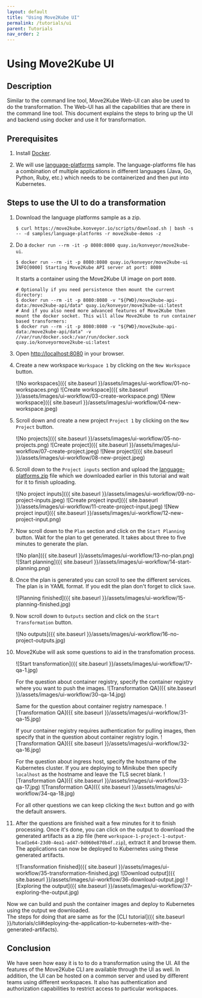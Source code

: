 ```yaml
---
layout: default
title: "Using Move2Kube UI"
permalink: /tutorials/ui
parent: Tutorials
nav_order: 2
---
```


# Using Move2Kube UI

## Description

Similar to the command line tool, Move2Kube Web-UI can also be used to do the transformation. The Web-UI has all the capabilities that are there in the command line tool. This document explains the steps to bring up the UI and backend using docker and use it for transformation.

## Prerequisites

1. Install [Docker](https://www.docker.com/get-started).

1. We will use [language-platforms](https://github.com/konveyor/move2kube-demos/raw/main/samples/language-platforms) sample. The language-platforms file has a combination of multiple applications in different languages (Java, Go, Python, Ruby, etc.) which needs to be containerized and then put into Kubernetes.

## Steps to use the UI to do a transformation

1. Download the language platforms sample as a zip. 
    ```console
    $ curl https://move2kube.konveyor.io/scripts/download.sh | bash -s -- -d samples/language-platforms -r move2kube-demos -z
    ```

1. Do a `docker run --rm -it -p 8080:8080 quay.io/konveyor/move2kube-ui`.  
    ```console
    $ docker run --rm -it -p 8080:8080 quay.io/konveyor/move2kube-ui
    INFO[0000] Starting Move2Kube API server at port: 8080
    ```

    It starts a container using the Move2Kube UI image on port `8080`.

    ```console
    # Optionally if you need persistence then mount the current directory:
    $ docker run --rm -it -p 8080:8080 -v "${PWD}/move2kube-api-data:/move2kube-api/data" quay.io/konveyor/move2kube-ui:latest
    # And if you also need more advanced features of Move2Kube then mount the docker socket. This will allow Move2Kube to run container based transformers:
    $ docker run --rm -it -p 8080:8080 -v "${PWD}/move2kube-api-data:/move2kube-api/data" -v //var/run/docker.sock:/var/run/docker.sock quay.io/konveyormove2kube-ui:latest
    ```

1. Open [http://localhost:8080](http://localhost:8080) in your browser.

1. Create a new workspace `Workspace 1` by clicking on the `New Workspace` button.

    ![No workspaces]({{ site.baseurl }}/assets/images/ui-workflow/01-no-workspaces.png)
    ![Create workspace]({{ site.baseurl }}/assets/images/ui-workflow/03-create-workspace.png)
    ![New workspace]({{ site.baseurl }}/assets/images/ui-workflow/04-new-workspace.jpeg)

1. Scroll down and create a new project `Project 1` by clicking on the `New Project` button.

    ![No projects]({{ site.baseurl }}/assets/images/ui-workflow/05-no-projects.png)
    ![Create project]({{ site.baseurl }}/assets/images/ui-workflow/07-create-project.jpeg)
    ![New project]({{ site.baseurl }}/assets/images/ui-workflow/08-new-project.jpeg)

1. Scroll down to the `Project inputs` section and upload the [language-platforms.zip](https://github.com/konveyor/move2kube-demos/blob/main/samples/language-platforms.zip) file which we downloaded earlier in this tutorial and wait for it to finish uploading.

    ![No project inputs]({{ site.baseurl }}/assets/images/ui-workflow/09-no-project-inputs.jpeg)
    ![Create project input]({{ site.baseurl }}/assets/images/ui-workflow/11-create-project-input.jpeg)
    ![New project input]({{ site.baseurl }}/assets/images/ui-workflow/12-new-project-input.png)

1. Now scroll down to the `Plan` section and click on the `Start Planning` button. Wait for the plan to get generated. It takes about three to five minutes to generate the plan.

    ![No plan]({{ site.baseurl }}/assets/images/ui-workflow/13-no-plan.png)
    ![Start planning]({{ site.baseurl }}/assets/images/ui-workflow/14-start-planning.png)

1. Once the plan is generated you can scroll to see the different services. The plan is in YAML format. If you edit the plan don't forget to click `Save`.

    ![Planning finished]({{ site.baseurl }}/assets/images/ui-workflow/15-planning-finished.jpg)

1. Now scroll down to `Outputs` section and click on the `Start Transformation` button.

    ![No outputs]({{ site.baseurl }}/assets/images/ui-workflow/16-no-project-outputs.jpg)

1. Move2Kube will ask some questions to aid in the transfomation process.

    ![Start transformation]({{ site.baseurl }}/assets/images/ui-workflow/17-qa-1.jpg)

    For the question about container registry, specify the container registry where you want to push the images.
    ![Transformation QA]({{ site.baseurl }}/assets/images/ui-workflow/30-qa-14.jpg)

    Same for the question about container registry namespace.
    ![Transformation QA]({{ site.baseurl }}/assets/images/ui-workflow/31-qa-15.jpg)

    If your container registry requires authentication for pulling images, then specify that in the question about container registry login.
    ![Transformation QA]({{ site.baseurl }}/assets/images/ui-workflow/32-qa-16.jpg)

    For the question about ingress host, specify the hostname of the Kubernetes cluster. If you are deploying to Minikube then specify `localhost` as the hostname and leave the TLS secret blank.
    ![Transformation QA]({{ site.baseurl }}/assets/images/ui-workflow/33-qa-17.jpg)
    ![Transformation QA]({{ site.baseurl }}/assets/images/ui-workflow/34-qa-18.jpg)

    For all other questions we can keep clicking the `Next` button and go with the default answers. 

1. After the questions are finished wait a few minutes for it to finish processing. Once it's done, you can click on the output to download the generated artifacts as a zip file (here `workspace-1-project-1-output-bcad1e64-23d0-4ea1-ad47-9d060e870b4f.zip`), extract it and browse them. The applications can now be deployed to Kubernetes using these generated artifacts.

    ![Transformation finished]({{ site.baseurl }}/assets/images/ui-workflow/35-transformation-finished.jpg)
    ![Download output]({{ site.baseurl }}/assets/images/ui-workflow/36-download-output.jpg)
    ![Exploring the output]({{ site.baseurl }}/assets/images/ui-workflow/37-exploring-the-output.jpg)

Now we can build and push the container images and deploy to Kubernetes using the output we downloaded.  
The steps for doing that are same as for the [CLI tutorial]({{ site.baseurl }}/tutorials/cli#deploying-the-application-to-kubernetes-with-the-generated-artifacts).  

## Conclusion

We have seen how easy it is to to do a transformation using the UI. All the features of the Move2Kube CLI are available through the UI as well.
In addition, the UI can be hosted on a common server and used by different teams using different workspaces.
It also has authentication and authorization capabilities to restrict access to particular workspaces.
